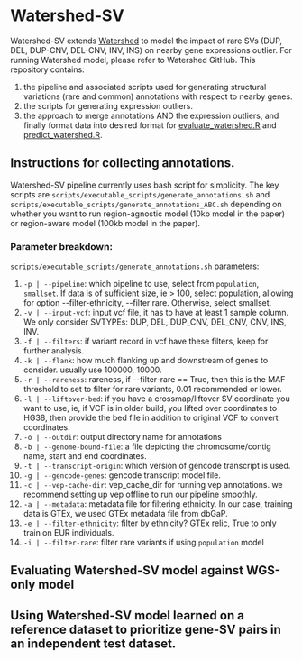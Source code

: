 # Watershed-SV
Watershed-SV extends [Watershed](https://github.com/BennyStrobes/Watershed) to model the impact of rare SVs (DUP, DEL, DUP-CNV, DEL-CNV, INV, INS) on nearby gene expressions outlier. For running Watershed model, please refer to Watershed GitHub. This repository contains:
1. the pipeline and associated scripts used for generating structural variations (rare and common) annotations with respect to nearby genes.
2. the scripts for generating expression outliers. 
3. the approach to merge annotations AND the expression outliers, and finally format data into desired format for [evaluate_watershed.R](https://github.com/BennyStrobes/Watershed/blob/master/evaluate_watershed.R) and [predict_watershed.R](https://github.com/BennyStrobes/Watershed/blob/master/predict_watershed.R).

## Instructions for collecting annotations. 
Watershed-SV pipeline currently uses bash script for simplicity. The key scripts are `scripts/executable_scripts/generate_annotations.sh` and `scripts/executable_scripts/generate_annotations_ABC.sh` depending on whether you want to run region-agnostic model (10kb model in the paper) or region-aware model (100kb model in the paper). 
### Parameter breakdown: 
`scripts/executable_scripts/generate_annotations.sh` parameters: 
1. `-p | --pipeline`: which pipeline to use, select from `population`, `smallset`.
If data is of sufficient size, ie > 100, select population, allowing for option --filter-ethnicity, --filter rare. 
Otherwise, select smallset. 
2. `-v | --input-vcf`: input vcf file, it has to have at least 1 sample column. We only consider SVTYPEs: DUP, DEL, DUP_CNV, DEL_CNV, CNV, INS, INV. 
3. `-f | --filters`: if variant record in vcf have these filters, keep for further analysis. 
4. `-k | --flank`: how much flanking up and downstream of genes to consider. usually use 100000, 10000.  
5. `-r | --rareness`: rareness, if --filter-rare == True, then this is the MAF threshold to set to filter for rare variants, 0.01 recommended or lower.  
6. `-l | --liftover-bed`: if you have a crossmap/liftover SV coordinate you want to use, ie, if VCF is in older build, you lifted over coordinates to HG38, then provide the bed file in addition to original VCF to convert coordinates. 
7. `-o | --outdir`: output directory name for annotations
8. `-b | --genome-bound-file`: a file depicting the chromosome/contig name, start and end coordinates. 
9. `-t | --transcript-origin`: which version of gencode transcript is used. 
10. `-g | --gencode-genes`: gencode transcript model file. 
12. `-c | --vep-cache-dir`: vep_cache_dir for running vep annotations. we recommend setting up vep offline to run our pipeline smoothly. 
13. `-a | --metadata`: metadata file for filtering ethnicity. In our case, training data is GTEx, we used GTEx metadata file from dbGaP. 
14. `-e | --filter-ethnicity`: filter by ethnicity? GTEx relic, True to only train on EUR individuals. 
15. `-i | --filter-rare`: filter rare variants if using `population` model 

## Evaluating Watershed-SV model against WGS-only model

## Using Watershed-SV model learned on a reference dataset to prioritize gene-SV pairs in an independent test dataset. 

